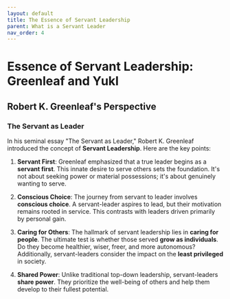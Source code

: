 ```yaml
---
layout: default
title: The Essence of Servant Leadership
parent: What is a Servant Leader
nav_order: 4
---
```

# Essence of Servant Leadership: Greenleaf and Yukl

## Robert K. Greenleaf's Perspective

### The Servant as Leader

In his seminal essay "The Servant as Leader," Robert K. Greenleaf introduced the concept of **Servant Leadership**. Here are the key points:

1. **Servant First**: Greenleaf emphasized that a true leader begins as a **servant first**. This innate desire to serve others sets the foundation. It's not about seeking power or material possessions; it's about genuinely wanting to serve.

2. **Conscious Choice**: The journey from servant to leader involves **conscious choice**. A servant-leader aspires to lead, but their motivation remains rooted in service. This contrasts with leaders driven primarily by personal gain.

3. **Caring for Others**: The hallmark of servant leadership lies in **caring for people**. The ultimate test is whether those served **grow as individuals**. Do they become healthier, wiser, freer, and more autonomous? Additionally, servant-leaders consider the impact on the **least privileged** in society.

4. **Shared Power**: Unlike traditional top-down leadership, servant-leaders **share power**. They prioritize the well-being of others and help them develop to their fullest potential.

